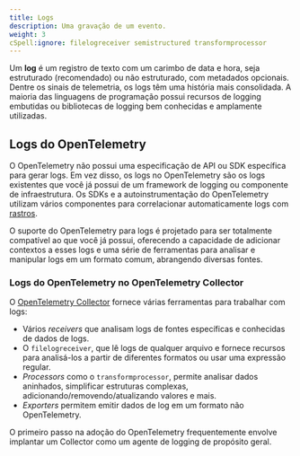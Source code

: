 ```yaml
---
title: Logs
description: Uma gravação de um evento.
weight: 3
cSpell:ignore: filelogreceiver semistructured transformprocessor
---
```


Um **log** é um registro de texto com um carimbo de data e hora, seja estruturado (recomendado) ou não estruturado, com metadados opcionais. Dentre os sinais de telemetria, os logs têm uma história mais consolidada. A maioria das linguagens de programação possui recursos de logging embutidas ou bibliotecas de logging bem conhecidas e amplamente utilizadas.

## Logs do OpenTelemetry

O OpenTelemetry não possui uma especificação de API ou SDK específica para gerar logs. Em vez disso, os logs no OpenTelemetry são os logs existentes que você já possui de um framework de logging ou componente de infraestrutura. Os SDKs e a autoinstrumentação do OpenTelemetry utilizam vários componentes para correlacionar automaticamente logs com [rastros](/docs/concepts/signals/traces).

O suporte do OpenTelemetry para logs é projetado para ser totalmente compatível ao que você já possui, oferecendo a capacidade de adicionar contextos a esses logs e uma série de ferramentas para analisar e manipular logs em um formato comum, abrangendo diversas fontes.

### Logs do OpenTelemetry no OpenTelemetry Collector

O [OpenTelemetry Collector](/docs/collector) fornece várias ferramentas para trabalhar com logs:

- Vários _receivers_ que analisam logs de fontes específicas e conhecidas de dados de logs.
- O `filelogreceiver`, que lê logs de qualquer arquivo e fornece recursos para analisá-los a partir de diferentes formatos ou usar uma expressão regular.
- _Processors_ como o `transformprocessor`, permite analisar dados aninhados, simplificar estruturas complexas, adicionando/removendo/atualizando valores e mais.
- _Exporters_ permitem emitir dados de log em um formato não OpenTelemetry.

O primeiro passo na adoção do OpenTelemetry frequentemente envolve implantar um Collector como um agente de logging de propósito geral.


